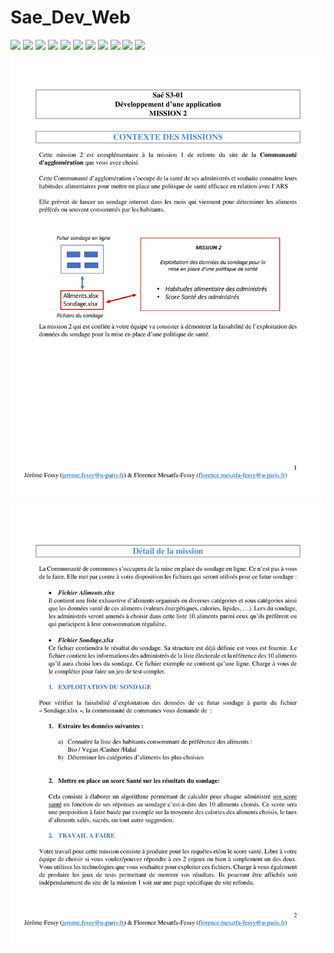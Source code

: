# Sae_Dev_Web
<img src="readme/Rapport Sae-01.png.png"/>
<img src="readme/Rapport Sae-02.png.png"/>
<img src="readme/Rapport Sae-03.png.png"/>
<img src="readme/Rapport Sae-04.png.png"/>
<img src="readme/Rapport Sae-05.png.png"/>
<img src="readme/Rapport Sae-06.png.png"/>
<img src="readme/Rapport Sae-07.png.png"/>
<img src="readme/Rapport Sae-08.png.png"/>
<img src="readme/Rapport Sae-09.png.png"/>
<img src="readme/Rapport Sae-10.png.png"/>
<img src="readme/Rapport Sae-11.png.png"/>

<img src="readme/SUJET-SAE-S3_Mission_2-2-1.png"/>
<img src="readme/SUJET-SAE-S3_Mission_2-2-2.png"/>
